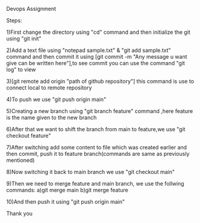 Devops Assignment

Steps:

1)First change the directory using "cd" command and then initialize the git using "git init"

2)Add a text file using "notepad sample.txt" & "git add sample.txt" command and then commit it using [git commit -m "Any message u want give can be written here"],to see commit you can use the command "git log" to view

3)[git remote add origin "path of github repository"] this command is use to connect local to remote repository

4)To push we use "git push origin main"

5)Creating a new branch using "git branch feature" command ,here feature is the name given to the new branch

6)After that we want to shift the branch from main to feature,we use "git checkout feature"

7)After switching add some content to file which was created earlier and then commit, push it to feature branch(commands are same as previously mentioned)

8)Now switching it back to main branch we use "git checkout main"

9)Then we need to merge feature and main branch, we use the follwing commands: a)git merge main b)git merge feature

10)And then push it using "git push origin main"

Thank you
